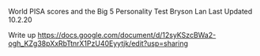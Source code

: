 World PISA scores and the Big 5 Personality Test
Bryson Lan
Last Updated 10.2.20

Write up
https://docs.google.com/document/d/12syKSzcBWa2-ogh_KZg38pXxRbTtnrX1PzU40Eyytjk/edit?usp=sharing
